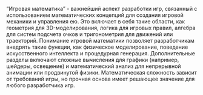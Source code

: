 “Игровая математика” - важнейший аспект разработки игр, связанный с использованием математических концепций для создания игровой механики и управления ею. Это включает в себя такие области, как геометрия для 3D-моделирования, логика для игровых правил, алгебра для систем подсчета очков и тригонометрия для движений или траекторий. Понимание игровой математики позволяет разработчикам внедрять такие функции, как физическое моделирование, поведение искусственного интеллекта и процедурная генерация. Дополнительные разделы включают сложные вычисления для графики (например, шейдеры, освещение) и математический анализ для непрерывной анимации или продвинутой физики. Математическая сложность зависит от требований игры, но прочная основа имеет решающее значение для любого разработчика игр.